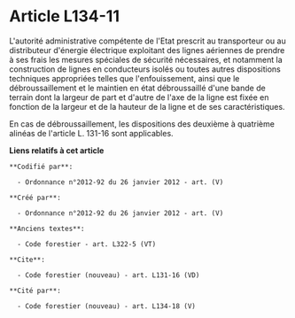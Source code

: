 # Article L134-11

L'autorité administrative compétente de l'Etat prescrit au transporteur ou au distributeur d'énergie électrique exploitant
des lignes aériennes de prendre à ses frais les mesures spéciales de sécurité nécessaires, et notamment la construction de
lignes en conducteurs isolés ou toutes autres dispositions techniques appropriées telles que l'enfouissement, ainsi que le
débroussaillement et le maintien en état débroussaillé d'une bande de terrain dont la largeur de part et d'autre de l'axe de
la ligne est fixée en fonction de la largeur et de la hauteur de la ligne et de ses caractéristiques.

En cas de débroussaillement, les dispositions des deuxième à quatrième alinéas de l'article L. 131-16 sont applicables.

**Liens relatifs à cet article**

	**Codifié par**:

	  - Ordonnance n°2012-92 du 26 janvier 2012 - art. (V)

	**Créé par**:

	  - Ordonnance n°2012-92 du 26 janvier 2012 - art. (V)

	**Anciens textes**:

	  - Code forestier - art. L322-5 (VT)

	**Cite**:

	  - Code forestier (nouveau) - art. L131-16 (VD)

	**Cité par**:

	  - Code forestier (nouveau) - art. L134-18 (V)
